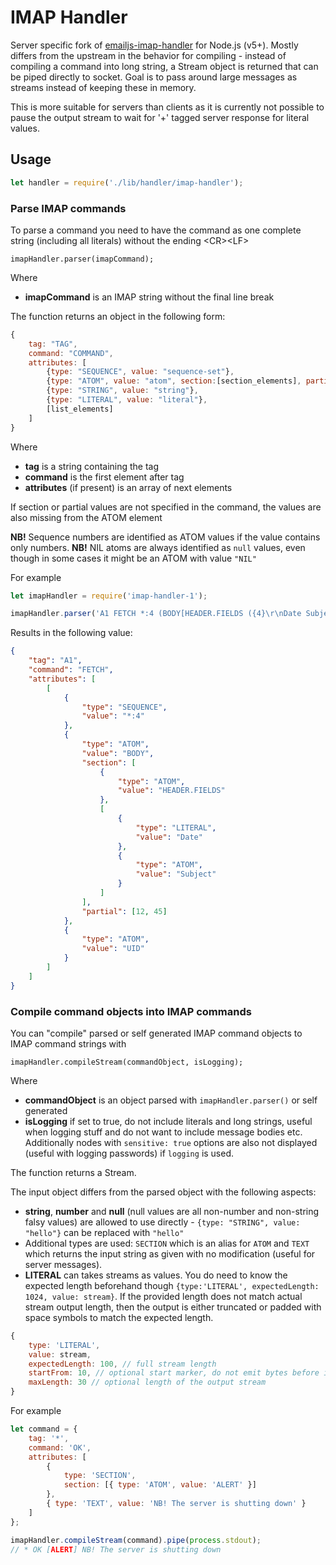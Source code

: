 # IMAP Handler

Server specific fork of [emailjs-imap-handler](https://github.com/emailjs/emailjs-imap-handler) for Node.js (v5+). Mostly differs from the upstream in the behavior for compiling - instead of compiling a command into long string, a Stream object is returned that can be piped directly to socket. Goal is to pass around large messages as streams instead of keeping these in memory.

This is more suitable for servers than clients as it is currently not possible to pause the output stream to wait for '+' tagged server response for literal values.

## Usage

```javascript
let handler = require('./lib/handler/imap-handler');
```

### Parse IMAP commands

To parse a command you need to have the command as one complete string (including all literals) without the ending &lt;CR&gt;&lt;LF&gt;

    imapHandler.parser(imapCommand);

Where

-   **imapCommand** is an IMAP string without the final line break

The function returns an object in the following form:

```javascript
{
    tag: "TAG",
    command: "COMMAND",
    attributes: [
        {type: "SEQUENCE", value: "sequence-set"},
        {type: "ATOM", value: "atom", section:[section_elements], partial: [start, end]},
        {type: "STRING", value: "string"},
        {type: "LITERAL", value: "literal"},
        [list_elements]
    ]
}
```

Where

-   **tag** is a string containing the tag
-   **command** is the first element after tag
-   **attributes** (if present) is an array of next elements

If section or partial values are not specified in the command, the values are also missing from the ATOM element

**NB!** Sequence numbers are identified as ATOM values if the value contains only numbers.
**NB!** NIL atoms are always identified as `null` values, even though in some cases it might be an ATOM with value `"NIL"`

For example

```javascript
let imapHandler = require('imap-handler-1');

imapHandler.parser('A1 FETCH *:4 (BODY[HEADER.FIELDS ({4}\r\nDate Subject)]<12.45> UID)');
```

Results in the following value:

```json
{
    "tag": "A1",
    "command": "FETCH",
    "attributes": [
        [
            {
                "type": "SEQUENCE",
                "value": "*:4"
            },
            {
                "type": "ATOM",
                "value": "BODY",
                "section": [
                    {
                        "type": "ATOM",
                        "value": "HEADER.FIELDS"
                    },
                    [
                        {
                            "type": "LITERAL",
                            "value": "Date"
                        },
                        {
                            "type": "ATOM",
                            "value": "Subject"
                        }
                    ]
                ],
                "partial": [12, 45]
            },
            {
                "type": "ATOM",
                "value": "UID"
            }
        ]
    ]
}
```

### Compile command objects into IMAP commands

You can "compile" parsed or self generated IMAP command objects to IMAP command strings with

    imapHandler.compileStream(commandObject, isLogging);

Where

-   **commandObject** is an object parsed with `imapHandler.parser()` or self generated
-   **isLogging** if set to true, do not include literals and long strings, useful when logging stuff and do not want to include message bodies etc. Additionally nodes with `sensitive: true` options are also not displayed (useful with logging passwords) if `logging` is used.

The function returns a Stream.

The input object differs from the parsed object with the following aspects:

-   **string**, **number** and **null** (null values are all non-number and non-string falsy values) are allowed to use directly - `{type: "STRING", value: "hello"}` can be replaced with `"hello"`
-   Additional types are used: `SECTION` which is an alias for `ATOM` and `TEXT` which returns the input string as given with no modification (useful for server messages).
-   **LITERAL** can takes streams as values. You do need to know the expected length beforehand though `{type:'LITERAL', expectedLength: 1024, value: stream}`. If the provided length does not match actual stream output length, then the output is either truncated or padded with space symbols to match the expected length.

```javascript
{
    type: 'LITERAL',
    value: stream,
    expectedLength: 100, // full stream length
    startFrom: 10, // optional start marker, do not emit bytes before it
    maxLength: 30 // optional length of the output stream
}
```

For example

```javascript
let command = {
    tag: '*',
    command: 'OK',
    attributes: [
        {
            type: 'SECTION',
            section: [{ type: 'ATOM', value: 'ALERT' }]
        },
        { type: 'TEXT', value: 'NB! The server is shutting down' }
    ]
};

imapHandler.compileStream(command).pipe(process.stdout);
// * OK [ALERT] NB! The server is shutting down
```
